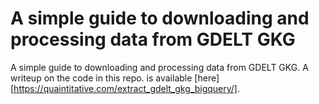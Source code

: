 # A simple guide to downloading and processing data from GDELT GKG 

A simple guide to downloading and processing data from GDELT GKG.
A writeup on the code in this repo. is available [here][https://quaintitative.com/extract_gdelt_gkg_bigquery/].
